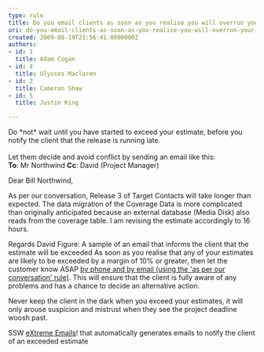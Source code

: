 ```yaml
---
type: rule
title: Do you email clients as soon as you realise you will overrun your original estimate?
uri: do-you-email-clients-as-soon-as-you-realise-you-will-overrun-your-original-estimate
created: 2009-08-19T23:56:41.0000000Z
authors:
- id: 1
  title: Adam Cogan
- id: 4
  title: Ulysses Maclaren
- id: 2
  title: Cameron Shaw
- id: 5
  title: Justin King

---
```


 Do \*not\* wait until you have started to exceed your estimate, before you notify the client that the release is running late.
<br> 
<br>Let them decide and avoid conflict by sending an email like this:<br> 
**To**: Mr Northwind
**Cc**: David (Project Manager)

 Dear Bill Northwind,

 As per our conversation, Release 3 of Target Contacts will take longer than expected. The data migration of the Coverage Data is more complicated than originally anticipated because an external database (Media Disk) also reads from the coverage table. I am revising the estimate accordingly to 16 hours.

 Regards
 David
Figure: A sample of an email that informs the client that the estimate will be exceeded
 As soon as you realise that any of your estimates are likely to be exceeded by a margin of 10% or greater, then let the customer know ASAP [by phone and by email (using the 'as per our conversation' rule)](/Standards/Management/RulesToHappyClients/Pages/DoYouAlwaysSendAnAsPerOurConversationEmail.aspx). This will ensure that the client is fully aware of any problems and has a chance to decide an alternative action. 

 Never keep the client in the dark when you exceed your estimates, it will only arouse suspicion and mistrust when they see the project deadline woosh past.

SSW [eXtreme Emails](http&#58;//ssw.com.au/SSW/eXtremeEmails/Default.aspx)! that automatically generates emails to notify the client of an exceeded estimate 
